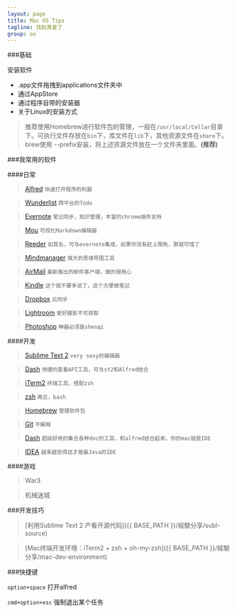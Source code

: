 ```yaml
---
layout: page
title: Mac OS Tips
tagline: 找到真爱了
group: os
---
```


###基础

安装软件

+ .app文件拖拽到applications文件夹中
+ 通过AppStore
+ 通过程序自带的安装器
+ 关于Linux的安装方式
> 推荐使用Homebrew进行软件包的管理，一般在`/usr/local/Cellar`目录下。可执行文件存放在`bin`下，库文件在`lib`下，其他资源文件在`share`下。
> brew使用 --prefix安装，将上述资源文件放在一个文件夹里面。**(推荐)**



###我常用的软件

####日常
> [Alfred](http://www.alfredapp.com/) `快速打开程序的利器`

> [Wunderlist](https://www.wunderlist.com/) `跨平台的Todo`

> [Evernote]() `笔记同步，知识管理，丰富的chrome插件支持`

> [Mou](http://mouapp.com/) `可视化Markdown编辑器`

> [Reeder](http://reederapp.com/mac/) `如其名，可与evernote集成，如果你没有赶上限免，那就可惜了`

> [Mindmanager]() `强大的思维导图工具`

> [AirMail](http://airmailapp.info/) `最新推出的邮件客户端，做的很用心`

> [Kindle](https://itunes.apple.com/us/app/kindle/id405399194?mt=12) `这个就不要多说了，这个方便做笔记`

> [Dropbox]() `云同步`

> [Lightroom](http://www.adobe.com/support/downloads/product.jsp?platform=Macintosh&product=113) `爱好摄影不可获取`

> [Photoshop](http://www.adobe.com/support/downloads/product.jsp?product=39&platform=Macintosh) `神器必须是shenqi`




####开发
> [Sublime Text 2](http://www.sublimetext.com/) `very sexy的编辑器`

> [Dash](https://itunes.apple.com/cn/app/dash-docs-snippets/id458034879?mt=12) `快捷的查看API工具，可与st2和Alfred结合`

> [iTerm2](http://www.iterm2.com/) `终端工具，搭配zsh`

> [zsh](https://github.com/robbyrussell/oh-my-zsh/) `再见，bash`

> [Homebrew](http://mxcl.github.io/homebrew/) `管理软件包`

> [Git](http://git-scm.com/‎) `不解释`

> [Dash](https://itunes.apple.com/cn/app/dash-docs-snippets/id458034879?mt=12) `超级好用的集合各种doc的工具，和alfred结合起来，你的mac就是IDE`

> [IDEA](http://www.jetbrains.com/idea/) `越来越觉得这才是最Java的IDE`


####游戏

> War3 

> 机械迷城





###开发技巧

> [利用Sublime Text 2 产看开源代码]({{ BASE_PATH }}/經驗分享/subl-source)

> [Mac终端开发环境：iTerm2 + zsh + oh-my-zsh]({{ BASE_PATH }}/經驗分享/mac-dev-environment)



###快捷键

`option+space` 打开alfred

`cmd+option+esc` 强制退出某个任务 